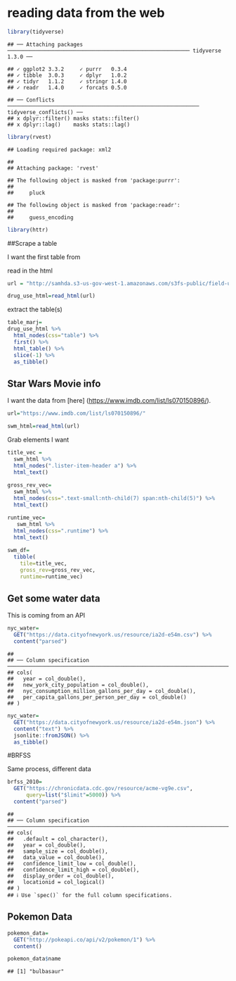 reading data from the web
================

``` r
library(tidyverse)
```

    ## ── Attaching packages ────────────────────────────────────────────────────────── tidyverse 1.3.0 ──

    ## ✓ ggplot2 3.3.2     ✓ purrr   0.3.4
    ## ✓ tibble  3.0.3     ✓ dplyr   1.0.2
    ## ✓ tidyr   1.1.2     ✓ stringr 1.4.0
    ## ✓ readr   1.4.0     ✓ forcats 0.5.0

    ## ── Conflicts ───────────────────────────────────────────────────────────── tidyverse_conflicts() ──
    ## x dplyr::filter() masks stats::filter()
    ## x dplyr::lag()    masks stats::lag()

``` r
library(rvest)
```

    ## Loading required package: xml2

    ## 
    ## Attaching package: 'rvest'

    ## The following object is masked from 'package:purrr':
    ## 
    ##     pluck

    ## The following object is masked from 'package:readr':
    ## 
    ##     guess_encoding

``` r
library(httr)
```

\#\#Scrape a table

I want the first table from

read in the html

``` r
url = "http://samhda.s3-us-gov-west-1.amazonaws.com/s3fs-public/field-uploads/2k15StateFiles/NSDUHsaeShortTermCHG2015.htm"

drug_use_html=read_html(url)
```

extract the table(s)

``` r
table_marj=
drug_use_html %>% 
  html_nodes(css="table") %>% 
  first() %>% 
  html_table() %>% 
  slice(-1) %>% 
  as_tibble()
```

## Star Wars Movie info

I want the data from \[here\]
(<https://www.imdb.com/list/ls070150896/>).

``` r
url="https://www.imdb.com/list/ls070150896/"

swm_html=read_html(url)
```

Grab elements I want

``` r
title_vec = 
  swm_html %>%
  html_nodes(".lister-item-header a") %>%
  html_text()
  
gross_rev_vec=
  swm_html %>% 
  html_nodes(css=".text-small:nth-child(7) span:nth-child(5)") %>% 
  html_text()

runtime_vec=
   swm_html %>% 
  html_nodes(css=".runtime") %>% 
  html_text()
  
swm_df=
  tibble(
    tile=title_vec,
    gross_rev=gross_rev_vec,
    runtime=runtime_vec)
```

## Get some water data

This is coming from an API

``` r
nyc_water=
  GET("https://data.cityofnewyork.us/resource/ia2d-e54m.csv") %>% 
  content("parsed")
```

    ## 
    ## ── Column specification ───────────────────────────────────────────────────────────────────────────
    ## cols(
    ##   year = col_double(),
    ##   new_york_city_population = col_double(),
    ##   nyc_consumption_million_gallons_per_day = col_double(),
    ##   per_capita_gallons_per_person_per_day = col_double()
    ## )

``` r
nyc_water=
  GET("https://data.cityofnewyork.us/resource/ia2d-e54m.json") %>% 
  content("text") %>% 
  jsonlite::fromJSON() %>% 
  as_tibble()
```

\#BRFSS

Same process, different data

``` r
brfss_2010=
  GET("https://chronicdata.cdc.gov/resource/acme-vg9e.csv",
      query=list("$limit"=5000)) %>% 
  content("parsed")
```

    ## 
    ## ── Column specification ───────────────────────────────────────────────────────────────────────────
    ## cols(
    ##   .default = col_character(),
    ##   year = col_double(),
    ##   sample_size = col_double(),
    ##   data_value = col_double(),
    ##   confidence_limit_low = col_double(),
    ##   confidence_limit_high = col_double(),
    ##   display_order = col_double(),
    ##   locationid = col_logical()
    ## )
    ## ℹ Use `spec()` for the full column specifications.

## Pokemon Data

``` r
pokemon_data= 
  GET("http://pokeapi.co/api/v2/pokemon/1") %>%
  content()

pokemon_data$name
```

    ## [1] "bulbasaur"
